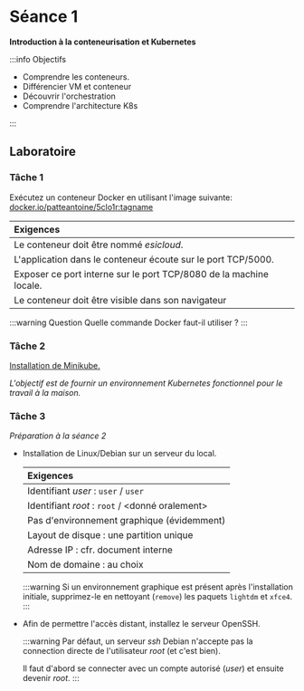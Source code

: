 # Séance 1

**Introduction à la conteneurisation et Kubernetes**

:::info Objectifs

- Comprendre les conteneurs. 
- Différencier VM et conteneur
- Découvrir l'orchestration
- Comprendre l'architecture K8s

:::

## Laboratoire

### Tâche 1

Exécutez un conteneur Docker en utilisant l'image suivante:  
[docker.io/patteantoine/5clo1r:tagname](docker.io/patteantoine/5clo1r:tagname)

|**Exigences**|
|:--|
|Le conteneur doit être nommé _esicloud_.  
|L'application dans le conteneur écoute sur le port TCP/5000.
|Exposer ce port interne sur le port TCP/8080 de la machine locale.
|Le conteneur doit être visible dans son navigateur

:::warning Question
Quelle commande Docker faut-il utiliser ?
:::

### Tâche 2

[Installation de Minikube.](https://minikube.sigs.k8s.io/docs/start/?arch=%2Flinux%2Fx86-64%2Fstable%2Fbinary+download)

_L'objectif est de fournir un environnement Kubernetes fonctionnel pour le travail à la maison._

### Tâche 3

_Préparation à la séance 2_

- Installation de Linux/Debian sur un serveur du local.

    |**Exigences**|
    |:-- |
    |Identifiant _user_ : `user` / `user`
    |Identifiant _root_ : `root` / <donné oralement>
    |Pas d'environnement graphique (évidemment)
    |Layout de disque : une partition unique
    |Adresse IP : cfr. document interne
    |Nom de domaine : au choix

    :::warning
    Si un environnement graphique est présent après l'installation initiale, supprimez-le en nettoyant (`remove`) les paquets `lightdm` et `xfce4`.
    :::

- Afin de permettre l'accès distant, installez le serveur OpenSSH.

    :::warning
    Par défaut, un serveur _ssh_ Debian n'accepte pas la connection directe de l'utilisateur _root_ (et c'est bien). 

    Il faut d'abord se connecter avec un compte autorisé (_user_) et ensuite devenir _root_. 
    :::